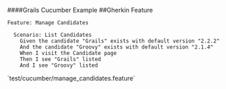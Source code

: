 ####Grails Cucumber Example
##Gherkin Feature

	Feature: Manage Candidates

	  Scenario: List Candidates
        Given the candidate "Grails" exists with default version "2.2.2"
        And the candidate "Groovy" exists with default version "2.1.4"
        When I visit the Candidate page
        Then I see "Grails" listed
        And I see "Groovy" listed

<p class="fragment roll-in">`test/cucumber/manage_candidates.feature`</p>